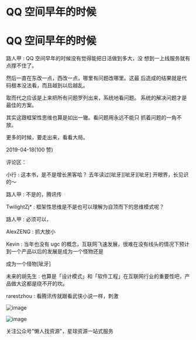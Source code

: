 # QQ 空间早年的时候

# QQ 空间早年的时候

路人甲 : QQ 空间早年的时候没有觉得能把日活做到多大，没 想到一上线服务就有点撑不住了。

然后一直在东改一点，西改一点，哪里有问题改哪里。这最 后造成的结果就是代码根本没法看，而且越到以后越乱。

取而代之应该是上来把所有问题罗列出来，系统地看问题。 系统的解决问题才是最佳的方案。

其实这跟框架性思维也算是如出一辙。看问题用永远不能只 抓着问题的一角不放。

更多的时候，要走出来，看看大局。

2019-04-18(100 赞)

评论区：

小行 : 这本书，是不是增长黑客哈？ 去年读过[呲牙][呲牙][呲牙] 开眼界，长见识的～

路人甲 : 不是的，腾讯传

TwilightZj* : 框架性思维是不是也可以理解为自顶而下的思维模式呢？

路人甲 : 必须可以，

AlexZENG : 抓大放小

Kevin : 当年也没有 ugc 的概念，互联网飞速发展，很难在没有线头的情况下预计到一个产品以后的发展是成为一个怪物还是

成为一个怪物[呲牙]

未来的胡先生 : 也算是「设计模式」和「软件工程」在互联网行业的重要性吧，产品做大这都是绕不开的坎。

rarestzhou : 看腾讯传就跟看武侠小说一样，刺激

![image](img/Image_201.png)

![image](img/Image_202.png)

关注公众号"懒人找资源"，星球资源一站式服务